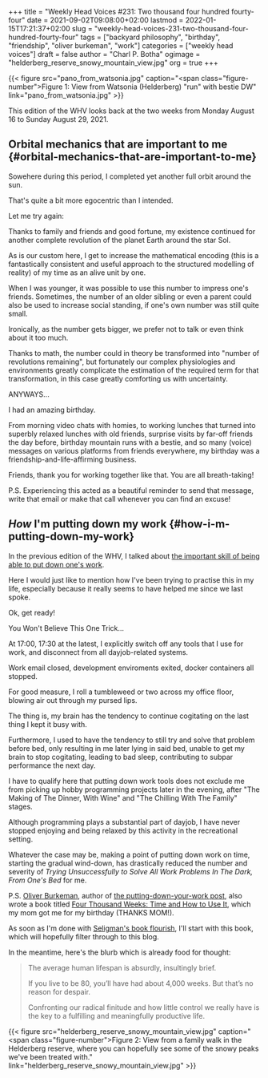 +++
title = "Weekly Head Voices #231: Two thousand four hundred fourty-four"
date = 2021-09-02T09:08:00+02:00
lastmod = 2022-01-15T17:21:37+02:00
slug = "weekly-head-voices-231-two-thousand-four-hundred-fourty-four"
tags = ["backyard philosophy", "birthday", "friendship", "oliver burkeman", "work"]
categories = ["weekly head voices"]
draft = false
author = "Charl P. Botha"
ogimage = "helderberg_reserve_snowy_mountain_view.jpg"
org = true
+++

{{< figure src="pano_from_watsonia.jpg" caption="<span class=\"figure-number\">Figure 1: </span>View from Watsonia (Helderberg) \"run\" with bestie DW" link="pano_from_watsonia.jpg" >}}

This edition of the WHV looks back at the two weeks from Monday August 16 to
Sunday August 29, 2021.


## Orbital mechanics that are important to me {#orbital-mechanics-that-are-important-to-me}

Sowehere during this period, I completed yet another full orbit around the sun.

That's quite a bit more egocentric than I intended.

Let me try again:

Thanks to family and friends and good fortune, my existence continued for
another complete revolution of the planet Earth around the star Sol.

As is our custom here, I get to increase the mathematical encoding (this is a
fantastically consistent and useful approach to the structured modelling of
reality) of my time as an alive unit by one.

When I was younger, it was possible to use this number to impress one's
friends. Sometimes, the number of an older sibling or even a parent could also
be used to increase social standing, if one's own number was still quite small.

Ironically, as the number gets bigger, we prefer not to talk or even think
about it too much.

Thanks to math, the number could in theory be transformed into "number of
revolutions remaining", but fortunately our complex physiologies and
environments greatly complicate the estimation of the required term for that
transformation, in this case greatly comforting us with uncertainty.

ANYWAYS...

I had an amazing birthday.

From morning video chats with homies, to working lunches that turned into
superbly relaxed lunches with old friends, surprise visits by far-off friends
the day before, birthday mountain runs with a bestie, and so many (voice)
messages on various platforms from friends everywhere, my birthday was a
friendship-and-life-affirming business.

Friends, thank you for working together like that. You are all breath-taking!

P.S. Experiencing this acted as a beautiful reminder to send that message,
write that email or make that call whenever you can find an excuse!


## _How_ I'm putting down my work {#how-i-m-putting-down-my-work}

In the previous edition of the WHV, I talked about [the important skill of being
able to put down one's work](/2021/08/20/weekly-head-voices-230-follow-your-blisters/#know-how-to-put-down-your-work).

Here I would just like to mention how I've been trying to practise this in my
life, especially because it really seems to have helped me since we last spoke.

Ok, get ready!

You Won't Believe This One Trick...

At 17:00, 17:30 at the latest, I explicitly switch off any tools that I use for
work, and disconnect from all dayjob-related systems.

Work email closed, development enviroments exited, docker containers all stopped.

For good measure, I roll a tumbleweed or two across my office floor, blowing
air out through my pursed lips.

The thing is, my brain has the tendency to continue cogitating on the last
thing I kept it busy with.

Furthermore, I used to have the tendency to still try and solve that problem
before bed, only resulting in me later lying in said bed, unable to get my
brain to stop cogitating, leading to bad sleep, contributing to subpar
performance the next day.

I have to qualify here that putting down work tools does not exclude me from
picking up hobby programming projects later in the evening, after "The Making
of The Dinner, With Wine" and "The Chilling With The Family" stages.

Although programming plays a substantial part of dayjob, I have never stopped
enjoying and being relaxed by this activity in the recreational setting.

Whatever the case may be, making a point of putting down work on time, starting
the gradual wind-down, has drastically reduced the number and severity of
_Trying Unsuccessfully to Solve All Work Problems In The Dark, From One's Bed_ for
me.

P.S. [Oliver Burkeman](https://www.oliverburkeman.com/), author of [the putting-down-your-work post](https://www.oliverburkeman.com/fourhours), also wrote a
book titled [Four Thousand Weeks: Time and How to Use It](https://www.theguardian.com/books/2021/aug/16/four-thousand-weeks-time-and-how-to-use-it-by-oliver-burkeman-review), which my mom got me
for my birthday (THANKS MOM!).

As soon as I'm done with [Seligman's book flourish](/2021/07/27/weekly-head-voices-229-staycation-perma-station/#perma-the-five-building-blocks-of-well-being), I'll start with this book,
which will hopefully filter through to this blog.

In the meantime, here's the blurb which is already food  for thought:

> The average human lifespan is absurdly, insultingly brief.
>
> If you live to be 80, you’ll have had about 4,000 weeks. But that’s no reason for despair.
>
> Confronting our radical finitude  and how little control we really have  is the key to a fulfilling and meaningfully productive life.

{{< figure src="helderberg_reserve_snowy_mountain_view.jpg" caption="<span class=\"figure-number\">Figure 2: </span>View from a family walk in the Helderberg reserve, where you can hopefully see some of the snowy peaks we've been treated with." link="helderberg_reserve_snowy_mountain_view.jpg" >}}